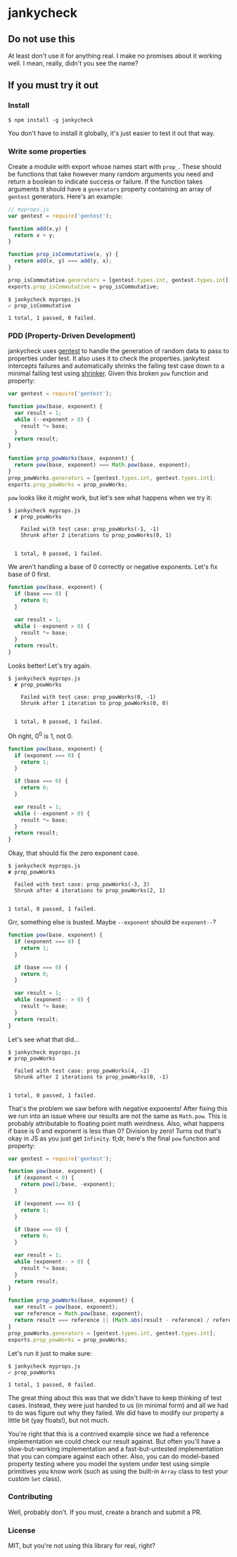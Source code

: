 # jankycheck

## Do not use this

At least don't use it for anything real. I make no promises about it working
well. I mean, really, didn't you see the name?

## If you must try it out

### Install

```
$ npm install -g jankycheck
```

You don't have to install it globally, it's just easier to test it out that way.

### Write some properties

Create a module with export whose names start with `prop_`. These should be
functions that take however many random arguments you need and return a
boolean to indicate success or failure. If the function takes arguments it
should have a `generators` property containing an array of `gentest`
generators. Here's an example:

```js
// myprops.js
var gentest = require('gentest');

function add(x,y) {
  return x + y;
}

function prop_isCommutative(x, y) {
  return add(x, y) === add(y, x);
}

prop_isCommutative.generators = [gentest.types.int, gentest.types.int];
exports.prop_isCommutative = prop_isCommutative;
```

```
$ jankycheck myprops.js
✓ prop_isCommutative

1 total, 1 passed, 0 failed.
```

### PDD (Property-Driven Development)

jankycheck uses [gentest][gentest] to handle the generation of random data to
pass to properties under test. It also uses it to check the properties.
jankytest intercepts failures and automatically shrinks the failing test case
down to a minimal failing test using [shrinker][shrinker]. Given this broken
`pow` function and property:

```js
var gentest = require('gentest');

function pow(base, exponent) {
  var result = 1;
  while (--exponent > 0) {
    result *= base;
  }
  return result;
}

function prop_powWorks(base, exponent) {
  return pow(base, exponent) === Math.pow(base, exponent);
}
prop_powWorks.generators = [gentest.types.int, gentest.types.int];
exports.prop_powWorks = prop_powWorks;
```

`pow` looks like it *might* work, but let's see what happens when we try it:

```
$ jankycheck myprops.js
  ✘ prop_powWorks

    Failed with test case: prop_powWorks(-1, -1)
    Shrunk after 2 iterations to prop_powWorks(0, 1)


  1 total, 0 passed, 1 failed.
```

We aren't handling a base of 0 correctly or negative exponents. Let's fix base
of 0 first.

```js
function pow(base, exponent) {
  if (base === 0) {
    return 0;
  }

  var result = 1;
  while (--exponent > 0) {
    result *= base;
  }
  return result;
}
```

Looks better! Let's try again.

```
$ jankycheck myprops.js
  ✘ prop_powWorks

    Failed with test case: prop_powWorks(0, -1)
    Shrunk after 1 iteration to prop_powWorks(0, 0)


  1 total, 0 passed, 1 failed.
```

Oh right, 0<sup>0</sup> is 1, not 0.

```js
function pow(base, exponent) {
  if (exponent === 0) {
    return 1;
  }

  if (base === 0) {
    return 0;
  }

  var result = 1;
  while (--exponent > 0) {
    result *= base;
  }
  return result;
}
```

Okay, that should fix the zero exponent case.

```
$ jankycheck myprops.js
✘ prop_powWorks

  Failed with test case: prop_powWorks(-3, 3)
  Shrunk after 4 iterations to prop_powWorks(2, 1)


1 total, 0 passed, 1 failed.
```

Grr, something else is busted. Maybe `--exponent` should be `exponent--`?

```js
function pow(base, exponent) {
  if (exponent === 0) {
    return 1;
  }

  if (base === 0) {
    return 0;
  }

  var result = 1;
  while (exponent-- > 0) {
    result *= base;
  }
  return result;
}
```

Let's see what that did…

```
$ jankycheck myprops.js
✘ prop_powWorks

  Failed with test case: prop_powWorks(4, -2)
  Shrunk after 2 iterations to prop_powWorks(0, -1)


1 total, 0 passed, 1 failed.
```

That's the problem we saw before with negative exponents! After fixing this we
run into an issue where our results are not the same as `Math.pow`. This is
probably attributable to floating point math weirdness. Also, what happens if
base is 0 and exponent is less than 0? Division by zero! Turns out that's okay
in JS as you just get `Infinity`. tl;dr, here's the final `pow` function and
property:

```js
var gentest = require('gentest');

function pow(base, exponent) {
  if (exponent < 0) {
    return pow(1/base, -exponent);
  }

  if (exponent === 0) {
    return 1;
  }

  if (base === 0) {
    return 0;
  }

  var result = 1;
  while (exponent-- > 0) {
    result *= base;
  }
  return result;
}

function prop_powWorks(base, exponent) {
  var result = pow(base, exponent);
  var reference = Math.pow(base, exponent);
  return result === reference || (Math.abs(result - reference) / reference) < 0.00000001;
}
prop_powWorks.generators = [gentest.types.int, gentest.types.int];
exports.prop_powWorks = prop_powWorks;
```

Let's run it just to make sure:

```
$ jankycheck myprops.js
✓ prop_powWorks

1 total, 1 passed, 0 failed.
```

The great thing about this was that we didn't have to keep thinking of test
cases. Instead, they were just handed to us (in minimal form) and all we had to
do was figure out why they failed. We did have to modify our property a little
bit (yay floats!), but not much.

You're right that this is a contrived example since we had a reference
implementation we could check our result against. But often you'll have a
slow-but-working implementation and a fast-but-untested implementation that you
can compare against each other. Also, you can do model-based property testing
where you model the system under test using simple primitives you know work
(such as using the built-in `Array` class to test your custom `Set` class).

### Contributing

Well, probably don't. If you must, create a branch and submit a PR.

### License

MIT, but you're not using this library for real, right?

[gentest]: https://github.com/graue/gentest
[shrinker]: https://github.com/eventualbuddha/shrinker
